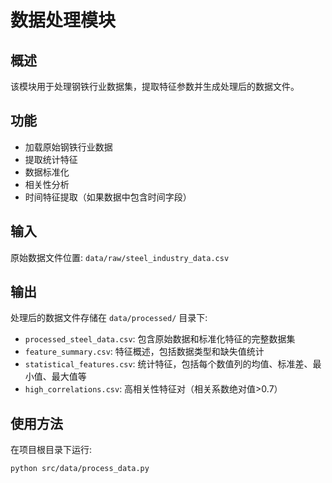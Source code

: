 # 数据处理模块

## 概述
该模块用于处理钢铁行业数据集，提取特征参数并生成处理后的数据文件。

## 功能
- 加载原始钢铁行业数据
- 提取统计特征
- 数据标准化
- 相关性分析
- 时间特征提取（如果数据中包含时间字段）

## 输入
原始数据文件位置: `data/raw/steel_industry_data.csv`

## 输出
处理后的数据文件存储在 `data/processed/` 目录下:
- `processed_steel_data.csv`: 包含原始数据和标准化特征的完整数据集
- `feature_summary.csv`: 特征概述，包括数据类型和缺失值统计
- `statistical_features.csv`: 统计特征，包括每个数值列的均值、标准差、最小值、最大值等
- `high_correlations.csv`: 高相关性特征对（相关系数绝对值>0.7）

## 使用方法
在项目根目录下运行:
```bash
python src/data/process_data.py
```